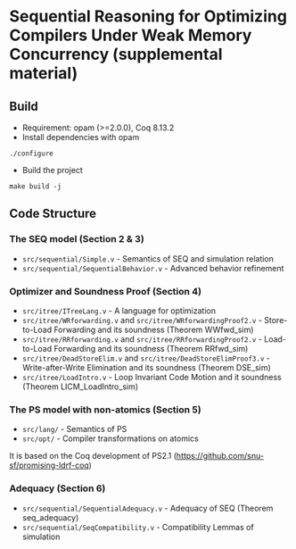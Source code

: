 # Sequential Reasoning for Optimizing Compilers Under Weak Memory Concurrency (supplemental material)

## Build
- Requirement: opam (>=2.0.0), Coq 8.13.2 
- Install dependencies with opam
```
./configure
```
- Build the project
```
make build -j
```

## Code Structure
### The SEQ model (Section 2 & 3)
- `src/sequential/Simple.v` - Semantics of SEQ and simulation relation
- `src/sequential/SequentialBehavior.v` - Advanced behavior refinement 

### Optimizer and Soundness Proof (Section 4)
- `src/itree/ITreeLang.v` - A language for optimization
- `src/itree/WRforwarding.v` and `src/itree/WRforwardingProof2.v` - Store-to-Load Forwarding and its soundness (Theorem WWfwd_sim)
- `src/itree/RRforwarding.v` and `src/itree/RRforwardingProof2.v` - Load-to-Load Forwarding and its soundness (Theorem RRfwd_sim)
- `src/itree/DeadStoreElim.v` and `src/itree/DeadStoreElimProof3.v` - Write-after-Write Elimination and its soundness (Theorem DSE_sim)
- `src/itree/LoadIntro.v` - Loop Invariant Code Motion and it soundness (Theorem LICM_LoadIntro_sim)

### The PS model with non-atomics (Section 5)
- `src/lang/` - Semantics of PS
- `src/opt/` - Compiler transformations on atomics

It is based on the Coq development of PS2.1 (https://github.com/snu-sf/promising-ldrf-coq)

### Adequacy (Section 6)
- `src/sequential/SequentialAdequacy.v` - Adequacy of SEQ (Theorem seq_adequacy)
- `src/sequential/SeqCompatibility.v` - Compatibility Lemmas of simulation 
